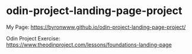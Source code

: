 # odin-project-landing-page-project

My Page:
https://byronwww.github.io/odin-project-landing-page-project/

Odin Project Exercise:
https://www.theodinproject.com/lessons/foundations-landing-page
